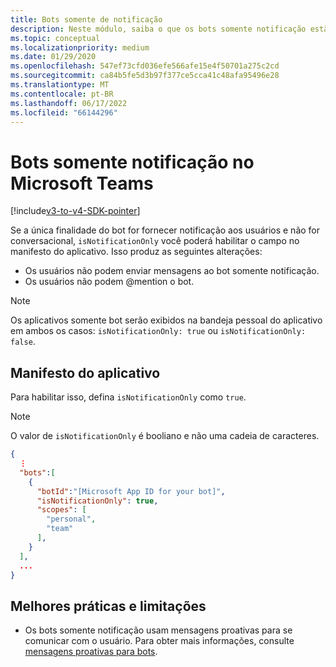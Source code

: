 ```yaml
---
title: Bots somente de notificação
description: Neste módulo, saiba o que os bots somente notificação estão no Microsoft Teams, no manifesto do aplicativo e em suas melhores práticas e limitações
ms.topic: conceptual
ms.localizationpriority: medium
ms.date: 01/29/2020
ms.openlocfilehash: 547ef73cfd036efe566afe15e4f50701a275c2cd
ms.sourcegitcommit: ca84b5fe5d3b97f377ce5cca41c48afa95496e28
ms.translationtype: MT
ms.contentlocale: pt-BR
ms.lasthandoff: 06/17/2022
ms.locfileid: "66144296"
---
```

# <a name="notification-only-bots-in-microsoft-teams"></a>Bots somente notificação no Microsoft Teams

[!include[v3-to-v4-SDK-pointer](~/includes/v3-to-v4-pointer-bots.md)]

Se a única finalidade do bot for fornecer notificação aos usuários e não for conversacional, `isNotificationOnly` você poderá habilitar o campo no manifesto do aplicativo. Isso produz as seguintes alterações:

* Os usuários não podem enviar mensagens ao bot somente notificação.
* Os usuários não podem @mention o bot.

> [!NOTE]
> Os aplicativos somente bot serão exibidos na bandeja pessoal do aplicativo em ambos os casos: `isNotificationOnly: true` ou `isNotificationOnly: false`.

## <a name="app-manifest"></a>Manifesto do aplicativo

Para habilitar isso, defina `isNotificationOnly` como `true`.

> [!NOTE]
> O valor de `isNotificationOnly` é booliano e não uma cadeia de caracteres.

```json
{
  ⋮
  "bots":[
    {
      "botId":"[Microsoft App ID for your bot]",
      "isNotificationOnly": true,
      "scopes": [
        "personal",
        "team"
      ],
    }
  ],
  ...
}
```

## <a name="best-practices-and-limitations"></a>Melhores práticas e limitações

* Os bots somente notificação usam mensagens proativas para se comunicar com o usuário. Para obter mais informações, consulte [mensagens proativas para bots](~/resources/bot-v3/bot-conversations/bots-conv-proactive.md).
